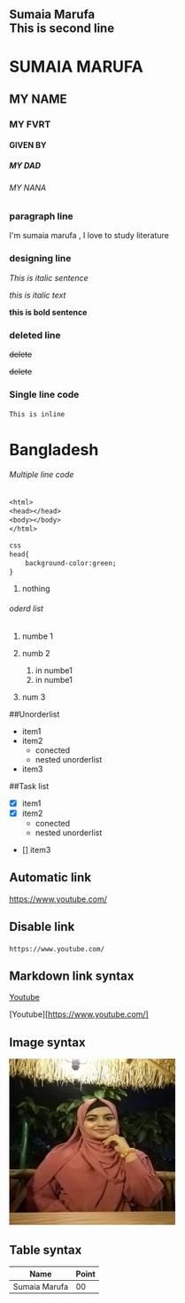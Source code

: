 <!-- markdown tutorial-->
Sumaia Marufa <br/>
This is second line
---
# SUMAIA MARUFA
## MY NAME
### MY FVRT
#### GIVEN BY
##### MY DAD
###### MY NANA


### paragraph line

<p> I'm sumaia marufa , I love to study literature </p>

### designing line


<i> This is italic  sentence</i>

_this is italic text_ 

__this is bold sentence__

### deleted line

<del> delete</del>

~~delete~~

### Single line code

`This is inline`

<h1> Bangladesh </h1>

###### Multiple line code

```
<html>
<head></head>
<body></body>
</html>

```
```
css
head{
    background-color:green;
}
```
<ol>
   <li> nothing</li>
</ol>

###### oderd list

1. numbe 1
2. numb 2

     1. in numbe1
     2. in numbe1
    
3. num 3
  

  ##Unorderlist
  - item1
  - item2
       - conected
       - nested unorderlist
  - item3

  ##Task list
  - [x] item1
  - [x] item2
       - conected
       - nested unorderlist
  - [] item3

## Automatic link
 
 https://www.youtube.com/

 ## Disable link

 `https://www.youtube.com/`


 ## Markdown link syntax
 [ Youtube ]( https://www.youtube.com )
 

 [Youtube][https://www.youtube.com/]

## Image syntax


<img src=" ./image/my photo.jpeg" width="300" height="300" titel= " Profile Image">

<!-- emoji add = copy + paste (c+p)-->

## Table syntax
| Name | Point|
|-----------|-----------|
|Sumaia Marufa|00 |
